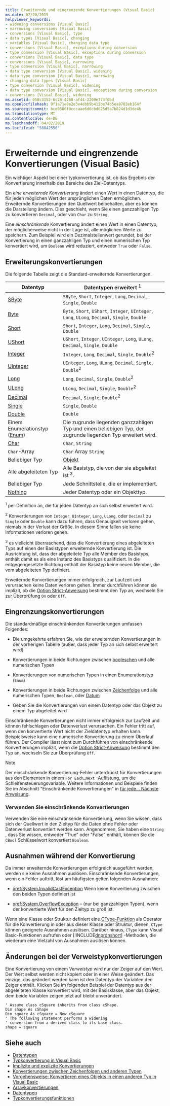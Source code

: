 ```yaml
---
title: Erweiternde und eingrenzende Konvertierungen (Visual Basic)
ms.date: 07/20/2015
helpviewer_keywords:
- widening conversions [Visual Basic]
- narrowing conversions [Visual Basic]
- conversions [Visual Basic], type
- data types [Visual Basic], changing
- variables [Visual Basic], changing data type
- conversions [Visual Basic], exceptions during conversion
- type conversion [Visual Basic], exceptions during conversion
- conversions [Visual Basic], data type
- conversions [Visual Basic], narrowing
- type conversion [Visual Basic], narrowing
- data type conversion [Visual Basic], widening
- data type conversion [Visual Basic], narrowing
- changing data types [Visual Basic]
- type conversion [Visual Basic], widening
- data type conversion [Visual Basic], exceptions during conversion
- conversions [Visual Basic], widening
ms.assetid: 058c3152-6c28-4268-af44-2209e774f0bd
ms.openlocfilehash: 9f1a71e8e2e3e4ebb9b412be74b5ea8702eb164f
ms.sourcegitcommit: bce0586f0cccaae6d6cbd625d5a7b824d1d3de4b
ms.translationtype: MT
ms.contentlocale: de-DE
ms.lasthandoff: 04/02/2019
ms.locfileid: "58842550"
---
```

# <a name="widening-and-narrowing-conversions-visual-basic"></a>Erweiternde und eingrenzende Konvertierungen (Visual Basic)
Ein wichtiger Aspekt bei einer typkonvertierung ist, ob das Ergebnis der Konvertierung innerhalb des Bereichs des Ziel-Datentyps.  
  
 Ein *eine erweiternde Konvertierung* ändert einen Wert in einen Datentyp, die für jeden möglichen Wert der ursprünglichen Daten ermöglichen.  Erweiternde Konvertierungen den Quellwert beibehalten, aber es können die Darstellung ändern. Dies geschieht, wenn Sie einen ganzzahligen Typ zu konvertieren `Decimal`, oder von `Char` zu `String`.  
  
 Eine *einschränkende* Konvertierung ändert einen Wert in einen Datentyp, der möglicherweise nicht in der Lage ist, alle möglichen Werte zu speichern. Zum Beispiel wird ein Dezimalstellenwert gerundet, bei der Konvertierung in einen ganzzahligen Typ und einen numerischen Typ konvertiert wird, um `Boolean` wird reduziert, entweder `True` oder `False`.  
  
## <a name="widening-conversions"></a>Erweiterungskonvertierungen  
 Die folgende Tabelle zeigt die Standard-erweiternde Konvertierungen.  
  
|Datentyp|Datentypen erweitert <sup>1</sup>|  
|---|---|  
|[SByte](../../../../visual-basic/language-reference/data-types/sbyte-data-type.md)|`SByte`, `Short`, `Integer`, `Long`, `Decimal`, `Single`, `Double`|  
|[Byte](../../../../visual-basic/language-reference/data-types/byte-data-type.md)|`Byte`, `Short`, `UShort`, `Integer`, `UInteger`, `Long`, `ULong`, `Decimal`, `Single`, `Double`|  
|[Short](../../../../visual-basic/language-reference/data-types/short-data-type.md)|`Short`, `Integer`, `Long`, `Decimal`, `Single`, `Double`|  
|[UShort](../../../../visual-basic/language-reference/data-types/ushort-data-type.md)|`UShort`, `Integer`, `UInteger`, `Long`, `ULong`, `Decimal`, `Single`, `Double`|  
|[Integer](../../../../visual-basic/language-reference/data-types/integer-data-type.md)|`Integer`, `Long`, `Decimal`, `Single`, `Double`<sup>2</sup>|  
|[UInteger](../../../../visual-basic/language-reference/data-types/uinteger-data-type.md)|`UInteger`, `Long`, `ULong`, `Decimal`, `Single`, `Double`<sup>2</sup>|  
|[Long](../../../../visual-basic/language-reference/data-types/long-data-type.md)|`Long`, `Decimal`, `Single`, `Double`<sup>2</sup>|  
|[ULong](../../../../visual-basic/language-reference/data-types/ulong-data-type.md)|`ULong`, `Decimal`, `Single`, `Double`<sup>2</sup>|  
|[Decimal](../../../../visual-basic/language-reference/data-types/decimal-data-type.md)|`Decimal`, `Single`, `Double`<sup>2</sup>|  
|[Single](../../../../visual-basic/language-reference/data-types/single-data-type.md)|`Single`, `Double`|  
|[Double](../../../../visual-basic/language-reference/data-types/double-data-type.md)|`Double`|  
|Einem Enumerationstyp ([Enum](../../../../visual-basic/language-reference/statements/enum-statement.md))|Die zugrunde liegenden ganzzahligen Typ und einen beliebigen Typ, der zugrunde liegenden Typ erweitert wird.|  
|[Char](../../../../visual-basic/language-reference/data-types/char-data-type.md)|`Char`, `String`|  
|`Char`-Array|`Char` Array `String`|  
|Beliebiger Typ|[Objekt](../../../../visual-basic/language-reference/data-types/object-data-type.md)|  
|Alle abgeleiteten Typ|Alle Basistyp, die von der sie abgeleitet ist <sup>3</sup>.|  
|Beliebiger Typ|Jede Schnittstelle, die er implementiert.|  
|[Nothing](../../../../visual-basic/language-reference/nothing.md)|Jeder Datentyp oder ein Objekttyp.|  
  
 <sup>1</sup> per Definition an, die für jeden Datentyp an sich selbst erweitert wird.  
  
 <sup>2</sup> Konvertierungen von `Integer`, `UInteger`, `Long`, `ULong`, oder `Decimal` zu `Single` oder `Double` kann dazu führen, dass Genauigkeit verloren gehen, niemals in der Verlust der Größe. In diesem Sinne fallen sie keine Informationen verloren gehen.  
  
 <sup>3</sup> es vielleicht überraschend, dass die Konvertierung eines abgeleiteten Typs auf einen der Basistypen erweiternde Konvertierung ist. Die Ausrichtung ist, dass der abgeleitete Typ alle Member des Basistyps, enthält damit es als eine Instanz des Basistyps qualifiziert. In die entgegengesetzte Richtung enthält der Basistyp keine neuen Member, die vom abgeleiteten Typ definiert.  
  
 Erweiternde Konvertierungen immer erfolgreich, zur Laufzeit und verursachen keine Daten verloren gehen. Immer durchführen können sie implizit, ob die [Option Strict-Anweisung](../../../../visual-basic/language-reference/statements/option-strict-statement.md) bestimmt den Typ an, wechseln Sie zur Überprüfung `On` oder `Off`.  
  
## <a name="narrowing-conversions"></a>Eingrenzungskonvertierungen  
 Die standardmäßige einschränkenden Konvertierungen umfassen Folgendes:  
  
-   Die umgekehrte erfahren Sie, wie der erweiternden Konvertierungen in der vorherigen Tabelle (außer, dass jeder Typ an sich selbst erweitert wird)  
  
-   Konvertierungen in beide Richtungen zwischen [booleschen](../../../../visual-basic/language-reference/data-types/boolean-data-type.md) und alle numerischen Typen  
  
-   Konvertierungen von numerischen Typen in einen Enumerationstyp (`Enum`)  
  
-   Konvertierungen in beide Richtungen zwischen [Zeichenfolge](../../../../visual-basic/language-reference/data-types/string-data-type.md) und alle numerischen Typen, `Boolean`, oder [Datum](../../../../visual-basic/language-reference/data-types/date-data-type.md)  
  
-   Geben Sie die Konvertierungen von einem Datentyp oder das Objekt zu einem Typ abgeleitet wird  
  
 Einschränkende Konvertierungen nicht immer erfolgreich zur Laufzeit und können fehlschlagen oder Datenverlust verursachen. Ein Fehler tritt auf, wenn den konvertierte Wert nicht der Zieldatentyp erhalten kann. Beispielsweise kann eine numerische Konvertierung zu einem Überlauf führen. Der Compiler lässt nicht zum Durchführen von einschränkende Konvertierungen implizit, wenn die [Option Strict-Anweisung](../../../../visual-basic/language-reference/statements/option-strict-statement.md) bestimmt den Typ an, wechseln Sie zur Überprüfung `Off`.  
  
> [!NOTE]
>  Der einschränkende Konvertierung-Fehler unterdrückt für Konvertierungen aus den Elementen in einem `For Each…Next` -Auflistung, um die Schleifensteuerungsvariable. Weitere Informationen und Beispiele finden Sie im Abschnitt "Einschränkende Konvertierungen" in [für jede... Nächste Anweisung](../../../../visual-basic/language-reference/statements/for-each-next-statement.md).  
  
### <a name="when-to-use-narrowing-conversions"></a>Verwenden Sie einschränkende Konvertierungen  
 Verwenden Sie eine einschränkende Konvertierung, wenn Sie wissen, dass sich der Quellwert in den Zieltyp für die Daten ohne Fehler oder Datenverlust konvertiert werden kann. Angenommen, Sie haben eine `String` , dass Sie wissen, entweder "True" oder "False" enthält, können Sie die `CBool` Schlüsselwort konvertiert `Boolean`.  
  
## <a name="exceptions-during-conversion"></a>Ausnahmen während der Konvertierung  
 Da immer erweiternde Konvertierungen erfolgreich ausgeführt werden, werden sie keine Ausnahmen auslösen. Einschränkende Konvertierungen, wenn ein Fehler auftritt, löst am häufigsten gelten folgenden Ausnahmen:  
  
-   <xref:System.InvalidCastException> Wenn keine Konvertierung zwischen den beiden Typen definiert ist  
  
-   <xref:System.OverflowException> – (nur bei ganzzahligen Typen), wenn der konvertierte Wert für den Zieltyp zu groß ist.  
  
 Wenn eine Klasse oder Struktur definiert eine [CType-Funktion](../../../../visual-basic/language-reference/functions/ctype-function.md) als Operator für die Konvertierung in oder aus dieser Klasse oder Struktur, dienen, `CType` können geeignete Ausnahmen auslösen. Darüber hinaus, `CType` kann Visual Basic-Funktionen aufrufen oder [!INCLUDE[dnprdnshort](~/includes/dnprdnshort-md.md)] -Methoden, die wiederum eine Vielzahl von Ausnahmen auslösen können.  
  
## <a name="changes-during-reference-type-conversions"></a>Änderungen bei der Verweistypkonvertierungen  
 Eine Konvertierung von einem *Verweistyp* wird nur der Zeiger auf den Wert. Der Wert selbst werden nicht kopiert oder in einer Weise geändert. Das einzige, das geändert werden kann ist den Datentyp der Variablen den Zeiger enthält. Klicken Sie im folgenden Beispiel der Datentyp aus der abgeleiteten Klasse konvertiert wird, mit der Basisklasse, aber das Objekt, dem beide Variablen zeigen jetzt auf bleibt unverändert.  
  
```  
' Assume class cSquare inherits from class cShape.  
Dim shape As cShape  
Dim square As cSquare = New cSquare  
' The following statement performs a widening  
' conversion from a derived class to its base class.  
shape = square  
```  
  
## <a name="see-also"></a>Siehe auch

- [Datentypen](../../../../visual-basic/programming-guide/language-features/data-types/index.md)
- [Typkonvertierung in Visual Basic](../../../../visual-basic/programming-guide/language-features/data-types/type-conversions.md)
- [Implizite und explizite Konvertierungen](../../../../visual-basic/programming-guide/language-features/data-types/implicit-and-explicit-conversions.md)
- [Konvertierungen zwischen Zeichenfolgen und anderen Typen](../../../../visual-basic/programming-guide/language-features/data-types/conversions-between-strings-and-other-types.md)
- [Vorgehensweise: Konvertieren eines Objekts in einen anderen Typ in Visual Basic](../../../../visual-basic/programming-guide/language-features/data-types/how-to-convert-an-object-to-another-type.md)
- [Arraykonvertierungen](../../../../visual-basic/programming-guide/language-features/data-types/array-conversions.md)
- [Datentypen](../../../../visual-basic/language-reference/data-types/index.md)
- [Typkonvertierungsfunktionen](../../../../visual-basic/language-reference/functions/type-conversion-functions.md)
